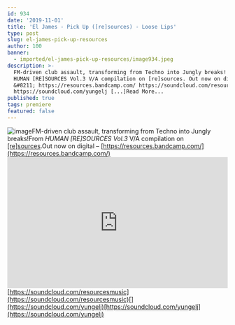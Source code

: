 ```yaml
---
id: 934
date: '2019-11-01'
title: 'El James - Pick Up ([re]sources) - Loose Lips'
type: post
slug: el-james-pick-up-resources
author: 100
banner:
  - imported/el-james-pick-up-resources/image934.jpeg
description: >-
  FM-driven club assault, transforming from Techno into Jungly breaks! From
  HUMAN [RE]SOURCES Vol.3 V/A compilation on [re]sources. Out now on digital
  &#8211; https://resources.bandcamp.com/ https://soundcloud.com/resourcesmusic
  https://soundcloud.com/yungelj [...]Read More...
published: true
tags: premiere
featured: false
---
```

![image](../imported/el-james-pick-up-resources/image934.jpeg)FM-driven club assault, transforming from Techno into Jungly breaks!From _HUMAN \[RE\]SOURCES Vol.3_ V/A compilation on [\[re\]sources](https://resources.bandcamp.com/).Out now on digital – [](https://resources.bandcamp.com/)[https://resources.bandcamp.com/](https://resources.bandcamp.com/)<iframe width='100%' height='300' scrolling='no' frameborder='no' allow='autoplay' src='https://w.soundcloud.com/player/?url=https%3A//api.soundcloud.com/tracks/688840561&color=%23ff5500&auto_play=false&hide_related=false&show_comments=true&show_user=true&show_reposts=false&show_teaser=true'></iframe>[](https://soundcloud.com/resourcesmusic)[https://soundcloud.com/resourcesmusic](https://soundcloud.com/resourcesmusic)[](https://soundcloud.com/yungelj)[https://soundcloud.com/yungelj](https://soundcloud.com/yungelj)